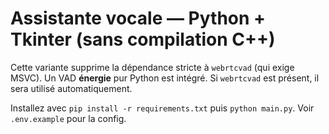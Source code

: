 # Assistante vocale — Python + Tkinter (sans compilation C++)
Cette variante supprime la dépendance stricte à `webrtcvad` (qui exige MSVC).
Un VAD **énergie** pur Python est intégré. Si `webrtcvad` est présent, il sera utilisé automatiquement.

Installez avec `pip install -r requirements.txt` puis `python main.py`.
Voir `.env.example` pour la config.
